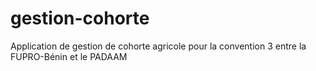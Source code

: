 # gestion-cohorte
Application de gestion de cohorte agricole pour la convention 3 entre la FUPRO-Bénin et le PADAAM
